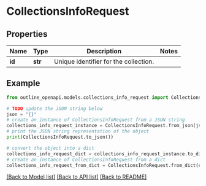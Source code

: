 # CollectionsInfoRequest


## Properties

Name | Type | Description | Notes
------------ | ------------- | ------------- | -------------
**id** | **str** | Unique identifier for the collection. | 

## Example

```python
from outline_openapi.models.collections_info_request import CollectionsInfoRequest

# TODO update the JSON string below
json = "{}"
# create an instance of CollectionsInfoRequest from a JSON string
collections_info_request_instance = CollectionsInfoRequest.from_json(json)
# print the JSON string representation of the object
print(CollectionsInfoRequest.to_json())

# convert the object into a dict
collections_info_request_dict = collections_info_request_instance.to_dict()
# create an instance of CollectionsInfoRequest from a dict
collections_info_request_from_dict = CollectionsInfoRequest.from_dict(collections_info_request_dict)
```
[[Back to Model list]](../README.md#documentation-for-models) [[Back to API list]](../README.md#documentation-for-api-endpoints) [[Back to README]](../README.md)


